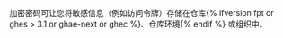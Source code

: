加密密码可让您将敏感信息（例如访问令牌）存储在仓库{% ifversion fpt or ghes > 3.1 or ghae-next or ghec %}、仓库环境{% endif %} 或组织中。
